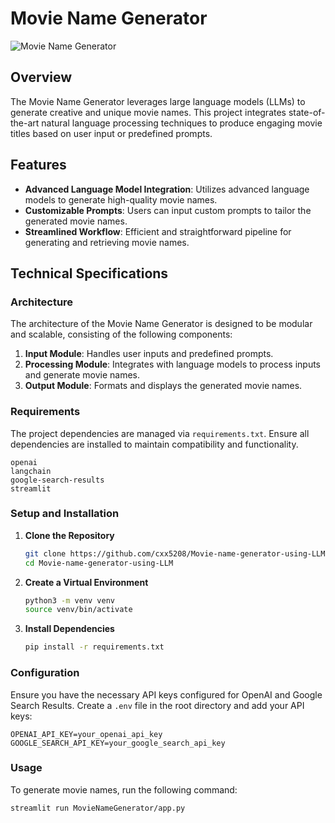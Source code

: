 # Movie Name Generator

![Movie Name Generator](https://github.com/cxx5208/Movie-name-generator/assets/76988460/96e6c9bd-f395-4373-8b36-f4b19cec1984)

## Overview

The Movie Name Generator leverages large language models (LLMs) to generate creative and unique movie names. This project integrates state-of-the-art natural language processing techniques to produce engaging movie titles based on user input or predefined prompts.

## Features

- **Advanced Language Model Integration**: Utilizes advanced language models to generate high-quality movie names.
- **Customizable Prompts**: Users can input custom prompts to tailor the generated movie names.
- **Streamlined Workflow**: Efficient and straightforward pipeline for generating and retrieving movie names.

## Technical Specifications

### Architecture

The architecture of the Movie Name Generator is designed to be modular and scalable, consisting of the following components:

1. **Input Module**: Handles user inputs and predefined prompts.
2. **Processing Module**: Integrates with language models to process inputs and generate movie names.
3. **Output Module**: Formats and displays the generated movie names.

### Requirements

The project dependencies are managed via `requirements.txt`. Ensure all dependencies are installed to maintain compatibility and functionality.

```plaintext
openai
langchain
google-search-results
streamlit
```

### Setup and Installation

1. **Clone the Repository**

   ```sh
   git clone https://github.com/cxx5208/Movie-name-generator-using-LLM.git
   cd Movie-name-generator-using-LLM
   ```

2. **Create a Virtual Environment**

   ```sh
   python3 -m venv venv
   source venv/bin/activate
   ```

3. **Install Dependencies**

   ```sh
   pip install -r requirements.txt
   ```

### Configuration

Ensure you have the necessary API keys configured for OpenAI and Google Search Results. Create a `.env` file in the root directory and add your API keys:

```plaintext
OPENAI_API_KEY=your_openai_api_key
GOOGLE_SEARCH_API_KEY=your_google_search_api_key
```

### Usage

To generate movie names, run the following command:

```sh
streamlit run MovieNameGenerator/app.py
```


